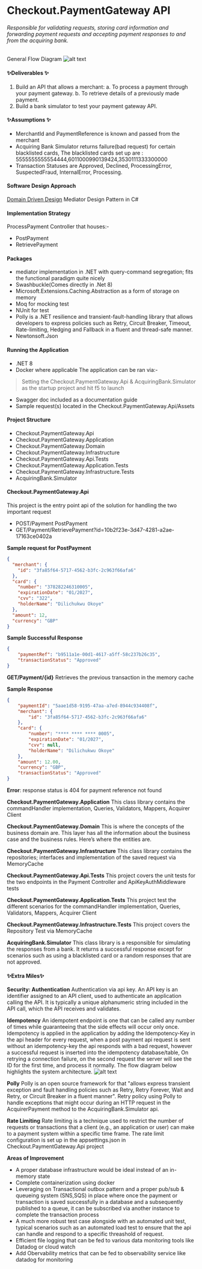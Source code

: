 # Checkout.PaymentGateway API
###### Responsible for validating requests, storing card information and forwarding payment requests and accepting payment responses to and from the acquiring bank.

General Flow Diagram
![alt text](https://www.websequencediagrams.com/cgi-bin/cdraw?lz=SWRlbXBvdGVuY3kKCkNsaWVudC0-U2VydmVyOiBQb3N0L1Bvc3RQYXltZW50e2kAJAota2V5Onh4eHh9Cm5vdGUgcmlnaHQgb2YgADUIUmVxdWVzdCBpcyBub24tADIJdChQcm9jZXNzIHRoZSBwAFQGKQoKAG8GLT4AgH8GOiA0MDAgKE5vIABpCyBrZXkAHwtEYXRhYmFzZToyMDA6IACBHQcgQ29uZmlybWVkCgCBAhcAgVgGIGhhcyBhbHJlYWR5IHNlZW4AgQoFAF4PLFxuAIE8DACBOgosXG4gRG8gbm90IHAAgUcHAIFDBwBvB292ZXIgAIFDCFJldHJ5AIIJCACCLjkAghERMjAwICgAgWgPYXRpb24pCg&s=default)


#### ✨Deliverables ✨
1. Build an API that allows a merchant:
a. To process a payment through your payment gateway.
b. To retrieve details of a previously made payment.
2. Build a bank simulator to test your payment gateway API.

#### ✨Assumptions ✨
- MerchantId and PaymentReference is known and passed from the merchant
- Acquiring Bank Simulator returns failure(bad request) for certain blacklisted cards, The blacklisted cards set up are : 5555555555554444,6011000990139424,3530111333300000
- Transaction Statuses are Approved, Declined, ProcessingError, SuspectedFraud, InternalError, Processing.

#### Software Design Approach
[Domain Driven Design](https://learn.microsoft.com/en-us/archive/msdn-magazine/2009/february/best-practice-an-introduction-to-domain-driven-design/) 
Mediator Design Pattern in C#

#### Implementation Strategy
ProcessPayment Controller that houses:-
- PostPayment
- RetrievePayment

#### Packages
- mediator implementation in .NET with query-command segregation; fits the functional paradigm quite nicely
- Swashbuckle(Comes directly in .Net 8)
- Microsoft.Extensions.Caching.Abstraction as a form of storage on memory
- Moq for mocking test 
- NUnit for test
- Polly is a .NET resilience and transient-fault-handling library that allows developers to express policies such as Retry, Circuit Breaker, Timeout, Rate-limiting, Hedging and Fallback in a fluent and thread-safe manner.
-  Newtonsoft.Json

#### Running the Application
- .NET 8
- Docker where applicable
The application can be ran via:-
> Setting the Checkout.PaymentGateway.Api & AcquiringBank.Simulator as the startup project and hit f5 to launch 
- Swagger doc included as a documentation guide
- Sample request(s) located in the Checkout.PaymentGateway.Api/Assets

#### Project Structure
- Checkout.PaymentGateway.Api
- Checkout.PaymentGateway.Application
- Checkout.PaymentGateway.Domain
- Checkout.PaymentGateway.Infrastructure
- Checkout.PaymentGateway.Api.Tests
- Checkout.PaymentGateway.Application.Tests
- Checkout.PaymentGateway.Infrastructure.Tests
- AcquiringBank.Simulator

#### Checkout.PaymentGateway.Api
This project is the entry point api of the solution for handling the two important request
- POST/Payment PostPayment
- GET/Payment/RetrievePayment?id=10b2f23e-3d47-4281-a2ae-17163ce0402a

**Sample request for PostPayment**
```json
{
  "merchant": {
    "id": "3fa85f64-5717-4562-b3fc-2c963f66afa6"
  },
  "card": {
    "number": "378282246310005",
    "expirationDate": "01/2027",
    "cvv": "322",
    "holderName": "Dilichukwu Okoye"
  },
  "amount": 12,
  "currency": "GBP"
}
```

**Sample Successful Response**
```json
{
    "paymentRef": "b9511a1e-00d1-4617-a5ff-58c237b26c35",
    "transactionStatus": "Approved"
}
```

**GET/Payment/{id}**
Retrieves the previous transaction in the memory cache

**Sample Response**
```json
{
    "paymentId": "5aae1d58-9195-47aa-a7ed-8944c934408f",
    "merchant": {
        "id": "3fa85f64-5717-4562-b3fc-2c963f66afa6"
    },
    "card": {
        "number": "**** **** **** 0005",
        "expirationDate": "01/2027",
        "cvv": null,
        "holderName": "Dilichukwu Okoye"
    },
    "amount": 12.00,
    "currency": "GBP",
    "transactionStatus": "Approved"
}
```

**Error**: response status is 404 for payment reference not found

**Checkout.PaymentGateway.Application**
This class library contains the commandHandler implementation, Queries, Validators, Mappers, Acquirer Client 

**Checkout.PaymentGateway.Domain**
This is where the concepts of the business domain are. This layer has all the information about the business case and the business rules. Here’s where the entities are. 

**Checkout.PaymentGateway.Infrastructure**
This class library contains the repositories; interfaces and implementation of the saved request via MemoryCache

**Checkout.PaymentGateway.Api.Tests**
This project covers the unit tests for the two endpoints in the Payment Controller and ApiKeyAuthMiddleware tests

**Checkout.PaymentGateway.Application.Tests**
This project test the different scenarios for the commandHandler implementation, Queries, Validators, Mappers, Acquirer Client

**Checkout.PaymentGateway.Infrastructure.Tests**
This project covers the Repository Test via MemoryCache

**AcquiringBank.Simulator**
This class library is a responsible for simulating the responses from a bank.
It returns a successful response except for scenarios such as using a blacklisted card or a random responses that are not approved.

#### ✨Extra  Miles✨ 
**Security: Authentication**
Authentication via api key. An API key is an identifier assigned to an API client, used to authenticate an application calling the API. It is typically a unique alphanumeric string included in the API call, which the API receives and validates.

**Idempotency**
An idempotent endpoint is one that can be called any number of times while guaranteeing that the side effects will occur only once.
Idempotency is applied in the application by adding the Idempotency-Key in the api header for every request, when a post payment api request is sent without an idempotency-key the api responds with a bad request, however
a successful request is inserted into the idempotency database/table, On retrying a connection failure, on the second request the server will see the ID for the first time, and process it normally. The flow diagram below highlights the system architecture.
![alt text](https://www.websequencediagrams.com/cgi-bin/cdraw?lz=Q2xpZW50LT5TZXJ2ZXI6IFBvc3QvUG9zdFBheW1lbnR7aWRlbXBvdGVuY3kta2V5Onh4eHh9Cm5vdGUgcmlnaHQgb2YgADUIUmVxdWVzdCBpcyBub24tADIJdChQcm9jZXNzIHRoZSBwAFQGKQoKAG8GLT4AgH8GOiA0MDAgKE5vIABpCyBrZXkAHwtNZW1vcnkgQ2FjaGU6MjAwOiAAgSEHIENvbmZpcm1lZAoAgQYXAIFcBiBoYXMgYWxyZWFkeSBzZWVuAIEOBQBiDyxcbgCBQAwAgT4KLFxuIERvIG5vdCBwAIFLBwCBRwcAbwdvdmVyIACBRwhSZXRyeQCCDQgKCgCCNDcAghURMjAwICgAgWgPYXRpb24pCgo&s=default)

**Polly**
Polly is an open source framework for that "allows express transient exception and fault handling policies such as Retry, Retry Forever, Wait and Retry, or Circuit Breaker in a fluent manner". 
Retry policy using Polly to handle exceptions that might occur during an HTTP request in the AcquirerPayment method to the AcquiringBank.Simulator api.

**Rate Limiting**
Rate limiting is a technique used to restrict the number of requests or transactions that a client (e.g., an application or user) can make to a payment system within a specific time frame.
The rate limit configuration is set up in the appsettings.json in Checkout.PaymentGateway.Api project


**Areas of Improvement**
- A proper database infrastructure would be ideal instead of an in-memory state
- Complete containerization using docker
- Leveraging on Transactional outbox pattern and a proper pub/sub & queueing system (SNS,SQS) in place where once the payment or transaction is saved successfully in a database and a subsequently published to a queue, it can be subscribed via another instance to complete the transaction process
- A much more robust test case alongside with an automated unit test, typical scenarios such as an automated load test to ensure that the api can handle and respond to a specific threashold of request.
- Efficient file logging that can be fed to various data monitoring tools like Datadog or cloud watch
- Add Obervability metrics that can be fed to observability service like datadog for monitoring
